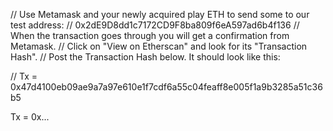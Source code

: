 // Use Metamask and your newly acquired play ETH to send some to our test address:
// 0x2dE9D8dd1c7172CD9F8ba809f6eA597ad6b4f136
// When the transaction goes through you will get a confirmation from Metamask.
// Click on "View on Etherscan" and look for its "Transaction Hash".
// Post the Transaction Hash below. It should look like this:

// Tx = 0x47d4100eb09ae9a7a97e610e1f7cdf6a55c04feaff8e005f1a9b3285a51c36b5

Tx = 0x...

